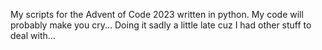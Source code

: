 My scripts for the Advent of Code 2023 written in python. My code will probably make you cry...
Doing it sadly a little late cuz I had other stuff to deal with...

